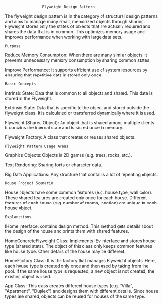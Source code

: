                      Flyweight Design Pattern

The flyweight design pattern is in the category of structural design patterns and aims to manage many small, memorized objects through sharing. Flyweight stores only the states of objects that are actually required and shares the data that is in common. This optimizes memory usage and improves performance when working with large data sets.

    Purpose

Reduce Memory Consumption: When there are many similar objects, it prevents unnecessary memory consumption by sharing common states.

Improve Performance: It supports efficient use of system resources by ensuring that repetitive data is stored only once.

    Basic Concepts

Intrinsic State: Data that is common to all objects and shared. This data is stored in the Flyweight.

Extrinsic State: Data that is specific to the object and stored outside the flyweight class. It is calculated or transferred dynamically where it is used.

Flyweight (Shared Object): An object that is shared among multiple clients. It contains the internal state and is stored once in memory.

Flyweight Factory: A class that creates or reuses shared objects.

    Flyweight Pattern Usage Areas

Graphics Objects: Objects in 2D games (e.g. trees, rocks, etc.).

Text Rendering: Sharing fonts or character data.

Big Data Applications: Any structure that contains a lot of repeating objects.


    House Project Scenario
    
House objects have some common features (e.g. house type, wall color).
These shared features are created only once for each house.
Different features of each house (e.g. number of rooms, location) are unique to each house object.


    Explanations

IHome Interface: contains design method. This method gets details about the design of the house and prints them with shared features.

HomeConcreteFlyweight Class: Implements IEv interface and stores house type (shared state). The object of this class only keeps common features like house type. Other details of the house may be different.

HomeFactory Class: It is the factory that manages Flyweight objects. Here, each house type is created only once and then used by taking from the pool. If the same house type is requested, a new object is not created, the existing object is used.

App Class: This class creates different house types (e.g. "Villa", "Apartment", "Duplex") and designs them with different details. Since house types are shared, objects can be reused for houses of the same type.
